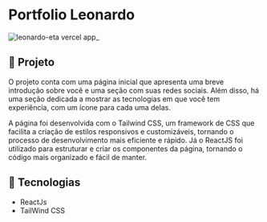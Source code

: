 # Portfolio Leonardo

![leonardo-eta vercel app_](https://user-images.githubusercontent.com/100946417/230781464-8537cf25-58ad-4606-b070-07c53a28c5e1.png)

## 🚀 Projeto

O projeto conta com uma página inicial que apresenta uma breve introdução sobre você e uma seção com suas redes sociais. Além disso, há uma seção dedicada a mostrar as tecnologias em que você tem experiência, com um ícone para cada uma delas.

A página foi desenvolvida com o Tailwind CSS, um framework de CSS que facilita a criação de estilos responsivos e customizáveis, tornando o processo de desenvolvimento mais eficiente e rápido. Já o ReactJS foi utilizado para estruturar e criar os componentes da página, tornando o código mais organizado e fácil de manter.

## 🔧 Tecnologias

- ReactJs
- TailWind CSS
